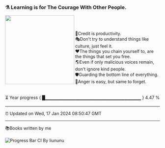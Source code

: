 ### ⚗️ Learning is for The Courage With Other People.

<img align="left" src="https://github.com/VoluntieTsai/VoluntieTsai/blob/main/Elias.png" height="225" width="auto" >  
<br/><br/><br/>
🤝Credit is productivity.<br/>
🎭Don't try to understand things like culture, just feel it.<br/>
❤️The things you chain yourself to, are the things that set you free.<br/>
🌎Even if only malicious voices remain, don't ignore kind people.<br/>
🛡️Guarding the bottom line of everything.<br/>
🍃Anger is easy, but same to forget.
<br/><br/><br/>
⏳ Year progress { █▁▁▁▁▁▁▁▁▁▁▁▁▁▁▁▁▁▁▁▁▁▁▁▁▁▁▁▁▁ } 4.47 %

---

⏰ Updated on Wed, 17 Jan 2024 08:50:47 GMT

---

📚Books written by me<br/><br/>
![Progress Bar CI By liununu](https://github.com/liununu/liununu/workflows/Progress%20Bar%20CI/badge.svg)
